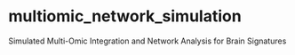 # multiomic_network_simulation
Simulated Multi-Omic Integration and Network Analysis for Brain Signatures
